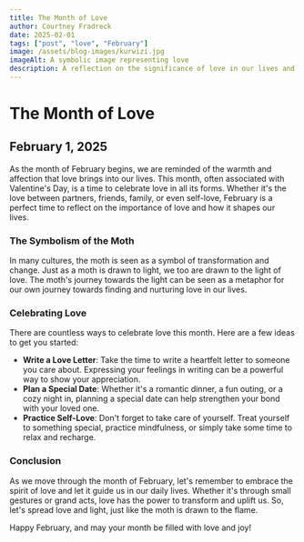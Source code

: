 ```yaml
---
title: The Month of Love
author: Courtney Fradreck
date: 2025-02-01
tags: ["post", "love", "February"]
image: /assets/blog-images/kurwizi.jpg
imageAlt: A symbolic image representing love
description: A reflection on the significance of love in our lives and ways to celebrate it during the month of February.
---
```


# The Month of Love

## February 1, 2025

As the month of February begins, we are reminded of the warmth and affection that love brings into our lives. This month, often associated with Valentine's Day, is a time to celebrate love in all its forms. Whether it's the love between partners, friends, family, or even self-love, February is a perfect time to reflect on the importance of love and how it shapes our lives.

### The Symbolism of the Moth

In many cultures, the moth is seen as a symbol of transformation and change. Just as a moth is drawn to light, we too are drawn to the light of love. The moth's journey towards the light can be seen as a metaphor for our own journey towards finding and nurturing love in our lives.

### Celebrating Love

There are countless ways to celebrate love this month. Here are a few ideas to get you started:

- **Write a Love Letter**: Take the time to write a heartfelt letter to someone you care about. Expressing your feelings in writing can be a powerful way to show your appreciation.
- **Plan a Special Date**: Whether it's a romantic dinner, a fun outing, or a cozy night in, planning a special date can help strengthen your bond with your loved one.
- **Practice Self-Love**: Don't forget to take care of yourself. Treat yourself to something special, practice mindfulness, or simply take some time to relax and recharge.

### Conclusion

As we move through the month of February, let's remember to embrace the spirit of love and let it guide us in our daily lives. Whether it's through small gestures or grand acts, love has the power to transform and uplift us. So, let's spread love and light, just like the moth is drawn to the flame.

Happy February, and may your month be filled with love and joy!
